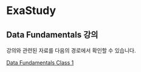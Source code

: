 # ExaStudy

## Data Fundamentals 강의

강의와 관련된 자료를 다음의 경로에서 확인할 수 있습니다.

[Data Fundamentals Class 1](data_fundamentals_class_1.md)
